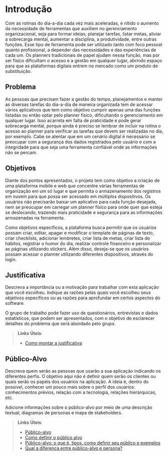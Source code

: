 # Introdução

Com as rotinas do dia-a-dia cada vez mais aceleradas, é nítido o aumento da necessidade de ferramentas que auxiliem no gerenciamento organizacional, seja para formar ideias, planejar tarefas, listar metas, aliviar a sobrecarga mental, aumentar a disciplina, a produtividade, entre outras funções. Esse tipo de ferramenta pode ser utilizado tanto com foco pessoal quanto profissional, a depender das necessidades e das experiências de cada um. Os planners tradicionais de papel ajudam nessa função, mas por ser físico dificultam o acesso e a gestão em qualquer lugar, abrindo espaço para que as plataformas digitais entrem no mercado como um produto de substituição.  

## Problema

As pessoas que precisam fazer a gestão do tempo, planejamentos e manter as diversas tarefas do dia-a-dia de maneira organizada tem de acessar vários aplicativos que tem como objetivo cumprir apenas uma das funções listadas ou então optar pelo planner físico, dificultando o gerenciamento em qualquer lugar. Isso acarreta em falta de praticidade e pode gerar sobrecarga mental, porque ainda é preciso se lembrar de incluir na rotina o acesso ao planner para verificar as tarefas que devem ser realizadas no dia, por exemplo. Cabe se atentar que em um cenário digital é necessário se preocupar com a segurança dos dados registrados pelo usuário e com a integridade para que seja uma ferramenta confiável onde as informações não se percam.     

## Objetivos

Diante dos pontos apresentados, o projeto tem como objetivo a criação de uma plataforma mobile e web que concentre várias ferramentas de organização em um só lugar e que permita o armazenamento dos registros em nuvem para que possa ser acessado em múltiplos dispositivos. Os usuários não precisarão baixar um aplicativo para cada função desejada, nem se preocupar em carregar um planner físico para onde quer que esteja se deslocando, trazendo mais praticidade e segurança para as informações armazenadas na ferramenta.

Como objetivos específicos, a plataforma busca permitir que os usuários possam criar, editar, apagar e modificar o template de páginas de texto, criar checklists, adicionar lembretes, criar lista de metas, criar lista de hábitos, registrar o humor do dia, realizar controle financeiro e personalizar as páginas utilizando stickers. Além disso, deseja-se que os usuários possam acessar o planner utilizando diferentes dispositivos, através do login.

## Justificativa

Descreva a importância ou a motivação para trabalhar com esta aplicação que você escolheu. Indique as razões pelas quais você escolheu seus objetivos específicos ou as razões para aprofundar em certos aspectos do software.

O grupo de trabalho pode fazer uso de questionários, entrevistas e dados estatísticos, que podem ser apresentados, com o objetivo de esclarecer detalhes do problema que será abordado pelo grupo.

> **Links Úteis**:
> - [Como montar a justificativa](https://guiadamonografia.com.br/como-montar-justificativa-do-tcc/)

## Público-Alvo

Descreva quem serão as pessoas que usarão a sua aplicação indicando os diferentes perfis. O objetivo aqui não é definir quem serão os clientes ou quais serão os papéis dos usuários na aplicação. A ideia é, dentro do possível, conhecer um pouco mais sobre o perfil dos usuários: conhecimentos prévios, relação com a tecnologia, relações
hierárquicas, etc.

Adicione informações sobre o público-alvo por meio de uma descrição textual, diagramas de personas e mapa de stakeholders.

> **Links Úteis**:
> - [Público-alvo](https://blog.hotmart.com/pt-br/publico-alvo/)
> - [Como definir o público alvo](https://exame.com/pme/5-dicas-essenciais-para-definir-o-publico-alvo-do-seu-negocio/)
> - [Público-alvo: o que é, tipos, como definir seu público e exemplos](https://klickpages.com.br/blog/publico-alvo-o-que-e/)
> - [Qual a diferença entre público-alvo e persona?](https://rockcontent.com/blog/diferenca-publico-alvo-e-persona/)
